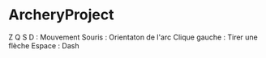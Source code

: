 # ArcheryProject
Z Q S D : Mouvement 
Souris : Orientaton de l'arc
Clique gauche : Tirer une flèche
Espace : Dash
